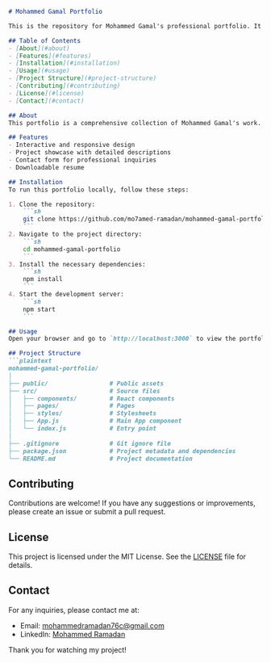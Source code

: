 
```markdown
# Mohammed Gamal Portfolio

This is the repository for Mohammed Gamal's professional portfolio. It showcases various projects, skills, and experiences that highlight Mohammed's capabilities as a developer.

## Table of Contents
- [About](#about)
- [Features](#features)
- [Installation](#installation)
- [Usage](#usage)
- [Project Structure](#project-structure)
- [Contributing](#contributing)
- [License](#license)
- [Contact](#contact)

## About
This portfolio is a comprehensive collection of Mohammed Gamal's work. It includes projects ranging from web development to data analysis, demonstrating proficiency in various programming languages and frameworks.

## Features
- Interactive and responsive design
- Project showcase with detailed descriptions
- Contact form for professional inquiries
- Downloadable resume

## Installation
To run this portfolio locally, follow these steps:

1. Clone the repository:
    ```sh
    git clone https://github.com/mo7amed-ramadan/mohammed-gamal-portfolio.git
    ```
2. Navigate to the project directory:
    ```sh
    cd mohammed-gamal-portfolio
    ```
3. Install the necessary dependencies:
    ```sh
    npm install
    ```
4. Start the development server:
    ```sh
    npm start
    ```

## Usage
Open your browser and go to `http://localhost:3000` to view the portfolio. You can navigate through different sections to explore the projects and features.

## Project Structure
```plaintext
mohammed-gamal-portfolio/
│
├── public/                 # Public assets
├── src/                    # Source files
│   ├── components/         # React components
│   ├── pages/              # Pages
│   ├── styles/             # Stylesheets
│   ├── App.js              # Main App component
│   └── index.js            # Entry point
│
├── .gitignore              # Git ignore file
├── package.json            # Project metadata and dependencies
└── README.md               # Project documentation
```

## Contributing
Contributions are welcome! If you have any suggestions or improvements, please create an issue or submit a pull request.

## License
This project is licensed under the MIT License. See the [LICENSE](LICENSE) file for details.

## Contact
For any inquiries, please contact me at:
- Email: mohammedramadan76c@gmail.com
- LinkedIn: [Mohammed Ramadan](https://www.linkedin.com/in/mohamed-ramadan-381552253/)

Thank you for watching my project!
```
